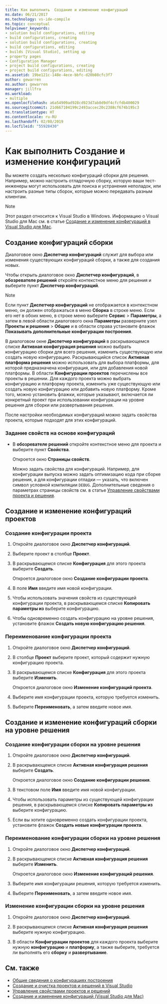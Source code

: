 ```yaml
---
title: Как выполнить  Создание и изменение конфигураций
ms.date: 06/21/2017
ms.technology: vs-ide-compile
ms.topic: conceptual
helpviewer_keywords:
- solution build configurations, editing
- build configurations, creating
- solution build configurations, creating
- build configurations, editing
- builds [Visual Studio], setting up
- property pages
- Configuration Manager
- project build configurations, creating
- project build configurations, editing
ms.assetid: 19be121c-148e-4ece-bbfc-d20b08cfc3f7
author: gewarren
ms.author: gewarren
manager: jillfra
ms.workload:
- multiple
ms.openlocfilehash: a6a54909ad928cd923d7ab0d9df4cfcfdb400029
ms.sourcegitcommit: 21d667104199c2493accec20c2388cf674b195c3
ms.translationtype: HT
ms.contentlocale: ru-RU
ms.lasthandoff: 02/08/2019
ms.locfileid: "55928430"
---
```

# <a name="how-to-create-and-edit-configurations"></a>Как выполнить  Создание и изменение конфигураций

Вы можете создать несколько конфигураций сборки для решения. Например, можно настроить отладочную сборку, которую ваши тест-инженеры могут использовать для поиска и устранения неполадок, или настроить разные типы сборок, которые можно передавать разным клиентам.

> [!NOTE]
> Этот раздел относится к Visual Studio в Windows. Информацию о Visual Studio для Mac см. в статье [Создание и изменение конфигураций в Visual Studio для Mac](/visualstudio/mac/create-and-edit-configurations).

## <a name="create-build-configurations"></a>Создание конфигураций сборки

Диалоговое окно **Диспетчер конфигураций** служит для выбора или изменения существующих конфигураций сборки, а также для создания новых.

Чтобы открыть диалоговое окно **Диспетчер конфигураций**, в **обозревателе решений** откройте контекстное меню для решения и выберите пункт **Диспетчер конфигураций**.

> [!NOTE]
> Если пункт **Диспетчер конфигураций** не отображается в контекстном меню, он должен отображаться в меню **Сборка** в строке меню. Если его нет в обоих меню, в строке меню выберите **Сервис** > **Параметры**, а затем в левой области диалогового окна **Параметры** разверните узел **Проекты и решения** > **Общие** и в области справа установите флажок **Показывать дополнительные конфигурации построения**.

В диалоговом окне **Диспетчер конфигураций** в раскрывающемся списке **Активная конфигурация решения** можно выбрать конфигурацию сборки для всего решения, изменить существующую или создать новую конфигурацию. Раскрывающийся список **Активная платформа решения** можно использовать для выбора платформы, для которой предназначена конфигурация, или для добавления новой платформы. В области **Конфигурации проектов** перечислены все проекты в решении. Для каждого проекта можно выбрать конфигурацию и платформу проекта, изменить уже существующую или создать новую конфигурацию или добавить новую платформу. Кроме того, можно установить флажки, которые указывают, включается ли конкретный проект при использовании конфигурации на уровне решения для сборки или развертывания решения.

 После настройки необходимых конфигураций можно задать свойства проекта, которые подходят для этих конфигураций.

### <a name="to-set-properties-based-on-configurations"></a>Задание свойств на основе конфигураций

-   В **обозревателе решений** откройте контекстное меню для проекта и выберите пункт **Свойства**.

     Откроется окно **Страницы свойств**.

     Можно задать свойства для конфигураций. Например, для конфигурации выпуска можно задать оптимизацию кода при сборке решения, а для конфигурации отладки — указать, что включен символ условной компиляции `DEBUG`. Дополнительные сведения о параметрах страницы свойств см. в статье [Управление свойствами проекта и решения](../ide/managing-project-and-solution-properties.md).

## <a name="create-and-modify-project-configurations"></a>Создание и изменение конфигураций проектов

### <a name="to-create-a-project-configuration"></a>Создание конфигурации проекта

1.  Откройте диалоговое окно **Диспетчер конфигураций**.

2.  Выберите проект в столбце **Проект**.

3.  В раскрывающемся списке **Конфигурация** для этого проекта выберите **Создать**.

     Откроется диалоговое окно **Создание конфигурации проекта**.

4.  В поле **Имя** введите имя новой конфигурации.

5.  Чтобы использовать значения свойств из существующей конфигурации проекта, в раскрывающемся списке **Копировать параметры из** выберите конфигурацию.

6.  Чтобы одновременно создать конфигурацию на уровне решения, установите флажок **Создать новую конфигурацию решения**.

### <a name="to-rename-a-project-configuration"></a>Переименование конфигурации проекта

1.  Откройте диалоговое окно **Диспетчер конфигураций**.

2.  В столбце **Проект** выберите проект, который содержит нужную конфигурацию проекта.

3.  В раскрывающемся списке **Конфигурация** для этого проекта выберите **Изменить**.

     Откроется диалоговое окно **Изменение конфигураций проекта**.

4.  Выберите имя конфигурации проекта, которую требуется изменить.

5.  Выберите **Переименовать**, а затем введите новое имя.

## <a name="create-and-modify-solution-wide-build-configurations"></a>Создание и изменение конфигураций сборки на уровне решения

### <a name="to-create-a-solution-wide-build-configuration"></a>Создание конфигурации сборки на уровне решения

1.  Откройте диалоговое окно **Диспетчер конфигураций**.

2.  В раскрывающемся списке **Активная конфигурация решения** выберите **Создать**.

     Откроется диалоговое окно **Создание конфигурации решения**.

3.  В текстовом поле **Имя** введите имя новой конфигурации.

4.  Чтобы использовать параметры из существующей конфигурации решения, в раскрывающемся списке **Копировать параметры из** выберите конфигурацию.

5.  Если вы хотите одновременно создать конфигурации проекта, установите флажок **Создать новые конфигурации проекта**.

### <a name="to-rename-a-solution-wide-build-configuration"></a>Переименование конфигурации сборки на уровне решения

1.  Откройте диалоговое окно **Диспетчер конфигураций**.

2.  В раскрывающемся списке **Активная конфигурация решения** выберите **Изменить**.

     Откроется диалоговое окно **Изменение конфигураций решения**.

3.  Выберите имя конфигурации решения, которую требуется изменить.

4.  Выберите **Переименовать**, а затем введите новое имя.

### <a name="to-modify-a-solution-wide-build-configuration"></a>Изменение конфигурации сборки на уровне решения

1.  Откройте диалоговое окно **Диспетчер конфигураций**.

2.  В раскрывающемся списке **Активная конфигурация решения** выберите нужную конфигурацию.

3.  В области **Конфигурации проектов** для каждого проекта выберите нужную **конфигурацию** и **платформу**, а также выберите, требуется ли выполнять его **сборку** и **развертывание**.

## <a name="see-also"></a>См. также

- [Общие сведения о конфигурациях построения](../ide/understanding-build-configurations.md)
- [Создание и очистка проектов и решений в Visual Studio](../ide/building-and-cleaning-projects-and-solutions-in-visual-studio.md)
- [Управление свойствами проектов и решений](managing-project-and-solution-properties.md)
- [Создание и изменение конфигураций (Visual Studio для Mac)](/visualstudio/mac/create-and-edit-configurations)